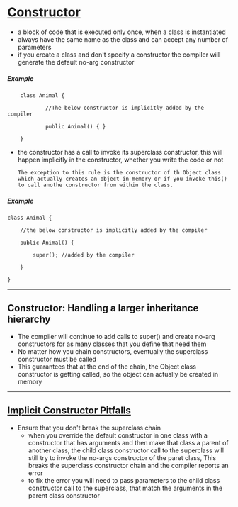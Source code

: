 # [Constructor](../Constructors/Constructors1.java)
- a block of code that is executed only once, when a class is instantiated
- always have the same name as the class and can accept any number of parameters
-  if you create a class and don't specify a constructor the compiler will generate the default no-arg constructor
##### Example 
```
    class Animal { 

            //The below constructor is implicitly added by the compiler

            public Animal() { }

    }
```
-  the constructor has a call to invoke its superclass constructor, this will happen implicitly in the constructor, whether you write the code or not
        
    ```
    The exception to this rule is the constructor of th Object class which actually creates an object in memory or if you invoke this() to call anothe constructor from within the class. 
    ```

##### Example
```
class Animal { 

    //the below constructor is implicitly added by the compiler

    public Animal() {

        super(); //added by the compiler

    }

}
```
__________________

## Constructor: Handling a larger inheritance hierarchy
- The compiler will continue to add calls to super() and create no-arg constructors for as many classes that you define that need them
- No matter how you chain constructors, eventually the superclass constructor must be called
- This guarantees that at the end of the chain, the Object class constructor is getting called, so the object can actually be created in memory
_________________

## [Implicit Constructor Pitfalls](../Constructors/Dog.java)
- Ensure that you don't break the superclass chain
    - when you override the default constructor in one class with a constructor that has arguments and then make that class a parent of another class, the child class constructor call to the superclass will still try to invoke the no-args constructor of the paret class, This breaks the superclass constructor chain and the compiler reports an error
    - to fix the error you will need to pass parameters to the child class constructor call to the superclass, that match the arguments in the parent class constructor

